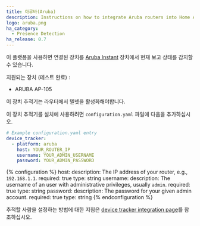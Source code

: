 ```yaml
---
title: 아루바(Aruba)
description: Instructions on how to integrate Aruba routers into Home Assistant.
logo: aruba.png
ha_category:
  - Presence Detection
ha_release: 0.7
---
```


이 플랫폼을 사용하면 연결된 장치를 [Aruba Instant](https://www.arubanetworks.com/products/networking/aruba-instant/) 장치에서 현재 보고 상태를 감지할 수 있습니다.

지원되는 장치 (테스트 완료) :

- ARUBA AP-105

<div class='note warning'>
이 장치 추적기는 라우터에서 텔넷을 활성화해야합니다.
</div>

이 장치 추적기를 설치에 사용하려면 `configuration.yaml` 파일에 다음을 추가하십시오.

```yaml
# Example configuration.yaml entry
device_tracker:
  - platform: aruba
    host: YOUR_ROUTER_IP
    username: YOUR_ADMIN_USERNAME
    password: YOUR_ADMIN_PASSWORD
```

{% configuration %}
host:
  description: The IP address of your router, e.g., `192.168.1.1`.
  required: true
  type: string
username:
  description: The username of an user with administrative privileges, usually `admin`.
  required: true
  type: string
password:
  description: The password for your given admin account.
  required: true
  type: string
{% endconfiguration %}

추적할 사람을 설정하는 방법에 대한 지침은 [device tracker integration page](/integrations/device_tracker/)를 참조하십시오.